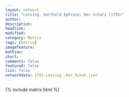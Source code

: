 ```yaml
---
layout: network
title: "Lessing, Gotthold Ephraim: Der Schatz (1755)"
author:
description:
headline:
modified:
category: Matrix
tags: [matrix]
imagefeature: 
mathjax: 
chart: 
comments: false
featured: false
list: false
networkdata: 1755-Lessing_-Der_Schat.json
---
```

{% include matrix.html %}
